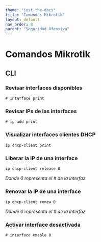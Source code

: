 ```yaml
---
theme: "just-the-docs"
title: "Comandos Mikrotik"
layout: default
nav_order: 8
parent: "Seguridad Ofensiva"
---
```

# **Comandos Mikrotik**
## CLI ##
### Revisar interfaces disponibles ###
```
# interface print
```
### Revisar IPs de las interfaces ###
```
# ip add print
```
### Visualizar interfaces clientes DHCP ###
```
ip dhcp-client print
```
### Liberar la IP de una interface ###
```
ip dhcp-client release 0
```
_Donde 0 representa el # de la interfaz_
### Renovar la IP de una interface ###
```
ip dhcp-client renew 0
```
_Donde 0 representa el # de la interfaz_

### Activar interface desactivada ###
```
# interface enable 0
```
